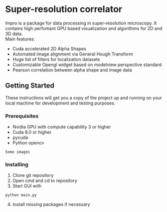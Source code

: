 # Super-resolution correlator

Impro is a package for data processing in super-resolution microscopy. It contains high perfomant
GPU based visualization and algorithms for 2D and 3D data. <br />
Main features:
* Cuda accelerated 2D Alpha Shapes
* Automated image alignment via General Hough Transform
* Huge list of filters for localization datasets
* Customizable Opengl widget based on modelview perspective standard
* Pearson correlation between alpha shape and image data

## Getting Started

These instructions will get you a copy of the project up and running on your local machine for development and testing purposes. 

### Prerequisites

* Nvidia GPU with compute capability 3 or higher
* Cuda 8.0 or higher
* pycuda
* Python opencv

```
Some images
```

### Installing

1. Clone git repository
2. Open cmd and cd to repository
3. Start GUI with

```
python main.py
```
4. Install missing packages if necessary

